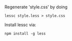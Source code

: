 Regenerate 'style.css' by doing 

	lessc style.less > style.css

Install lessc via:

	npm install -g less
